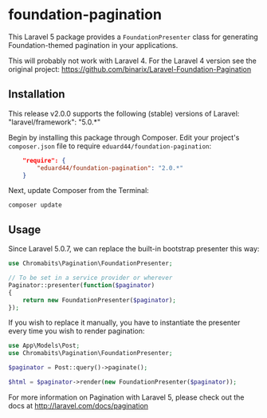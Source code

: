 # foundation-pagination

This Laravel 5 package provides a `FoundationPresenter` class for generating
Foundation-themed pagination in your applications.

This will probably not work with Laravel 4. For the Laravel 4 version see the 
original project: https://github.com/binarix/Laravel-Foundation-Pagination

## Installation

This release v2.0.0 supports the following (stable) versions of Laravel:
        "laravel/framework": "5.0.*"

Begin by installing this package through Composer. Edit your project's 
`composer.json` file to require `eduard44/foundation-pagination`:

```json
    "require": {
        "eduard44/foundation-pagination": "2.0.*"
    }
```

Next, update Composer from the Terminal:

    composer update

## Usage

Since Laravel 5.0.7, we can replace the built-in bootstrap presenter this way:

```php
use Chromabits\Pagination\FoundationPresenter;

// To be set in a service provider or wherever
Paginator::presenter(function($paginator)
{
    return new FoundationPresenter($paginator);
});
```

If you wish to replace it manually, you have to instantiate the presenter every time you wish to render pagination:

```php
use App\Models\Post;
use Chromabits\Pagination\FoundationPresenter;

$paginator = Post::query()->paginate();

$html = $paginator->render(new FoundationPresenter($paginator));
```

For more information on Pagination with Laravel 5, please check out the docs at
http://laravel.com/docs/pagination
